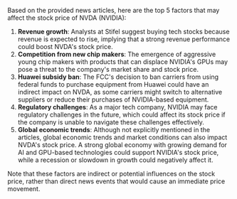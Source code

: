 Based on the provided news articles, here are the top 5 factors that may affect the stock price of NVDA (NVIDIA):

1. **Revenue growth**: Analysts at Stifel suggest buying tech stocks because revenue is expected to rise, implying that a strong revenue performance could boost NVDA's stock price.
2. **Competition from new chip makers**: The emergence of aggressive young chip makers with products that can displace NVIDIA's GPUs may pose a threat to the company's market share and stock price.
3. **Huawei subsidy ban**: The FCC's decision to ban carriers from using federal funds to purchase equipment from Huawei could have an indirect impact on NVDA, as some carriers might switch to alternative suppliers or reduce their purchases of NVIDIA-based equipment.
4. **Regulatory challenges**: As a major tech company, NVIDIA may face regulatory challenges in the future, which could affect its stock price if the company is unable to navigate these challenges effectively.
5. **Global economic trends**: Although not explicitly mentioned in the articles, global economic trends and market conditions can also impact NVDA's stock price. A strong global economy with growing demand for AI and GPU-based technologies could support NVIDIA's stock price, while a recession or slowdown in growth could negatively affect it.

Note that these factors are indirect or potential influences on the stock price, rather than direct news events that would cause an immediate price movement.
